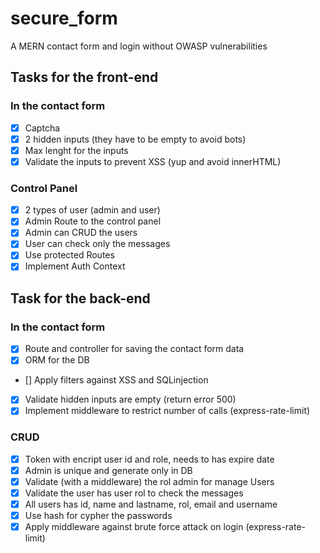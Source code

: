 # secure_form
A MERN contact form and login without OWASP vulnerabilities

## Tasks for the front-end
### In the contact form
- [x] Captcha
- [x] 2 hidden inputs (they have to be empty to avoid bots)
- [x] Max lenght for the inputs
- [x] Validate the inputs to prevent XSS (yup and avoid innerHTML)
### Control Panel
- [x] 2 types of user (admin and user)
- [x] Admin Route to the control panel
- [x] Admin can CRUD the users
- [x] User can check only the messages
- [x] Use protected Routes
- [x] Implement Auth Context

## Task for the back-end
### In the contact form
- [x] Route and controller for saving the contact form data
- [x] ORM for the DB
- [] Apply filters against XSS and SQLinjection
- [x] Validate hidden inputs are empty (return error 500)
- [x] Implement middleware to restrict number of calls (express-rate-limit)
### CRUD
- [x] Token with encript user id and role, needs to has expire date
- [x] Admin is unique and generate only in DB
- [x] Validate (with a middleware) the rol admin for manage Users
- [x] Validate the user has user rol to check the messages
- [x] All users has id, name and lastname, rol, email  and username
- [x] Use hash for cypher the passwords
- [x] Apply middleware against brute force attack on login (express-rate-limit)
